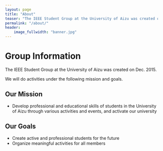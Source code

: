 ```yaml
---
layout: page
title: "About"
teaser: "The IEEE Student Group at the University of Aizu was created on Dec. 2015. We will do activities under the following mission and goals."
permalink: "/about/"
header:
    image_fullwidth: "banner.jpg"
---
```

# Group Information

The IEEE Student Group at the University of Aizu was created on Dec. 2015.

We will do activities under the following mission and goals.


## **Our Mission**
+ Develop professional and educational skills of students in the University of Aizu through various activities and events, and activate our university


## **Our Goals**
+ Create active and professional students for the future
+ Organize meaningful activities for all members

